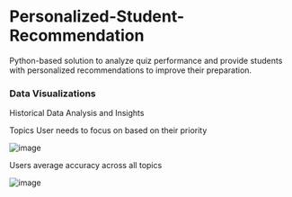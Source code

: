 # Personalized-Student-Recommendation
 Python-based solution to analyze quiz performance and provide students with personalized recommendations to improve their preparation.
### Data Visualizations
Historical Data Analysis and Insights

Topics User needs to focus on based on their priority

![image](https://github.com/user-attachments/assets/679ad5f3-5869-4c9b-b768-18cffb7113bb)

Users average accuracy across all topics

![image](https://github.com/user-attachments/assets/bcac31e6-ae68-411d-b45e-d7d6331a7266)

